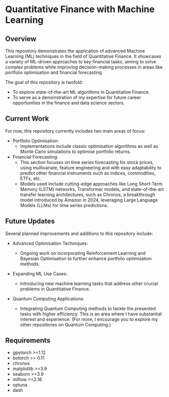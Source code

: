 # Quantitative Finance with Machine Learning


##  Overview
This repository demonstrates the application of advanced Machine Learning (ML) techniques in the field of Quantitative Finance. It showcases a variety of ML-driven approaches to key financial tasks, aiming to solve complex problems while improving decision-making processes in areas like portfolio optimisation and financial forecasting.

The goal of this repository is twofold:
- To explore state-of-the-art ML algorithms in Quantitative Finance.
- To serve as a demonstration of my expertise for future career opportunities in the finance and data science sectors.

## Current Work


For now, this repository currently includes two main areas of focus:

- Portfolio Optimisation:
    - Implementations include classic optimisation algorithms as well as Monte Carlo simulations to optimise portfolio returns.
- Financial Forecasting:
    - This section focuses on time series forecasting for stock prices, using multivariate, feature engineering and with easy adaptability to predict other financial instruments such as indices, commodities, ETFs, etc.
    - Models used include cutting-edge approaches like Long Short-Term Memory (LSTM) networks, Transformer models, and state-of-the-art transfer learning architectures, such as Chronos, a breakthrough model introduced by Amazon in 2024, leveraging Large Language Models (LLMs) for time series predictions.


## Future Updates 

Several planned improvements and additions to this repository include:

- Advanced Optimisation Techniques:
    - Ongoing work on incorporating Reinforcement Learning and Bayesian Optimisation to further enhance portfolio optimisation methods.

- Expanding ML Use Cases:
    - Introducing new machine learning tasks that address other crucial problems in Quantitative Finance.

- Quantum Computing Applications:
    - Integrating Quantum Computing methods to tackle the presented tasks with higher efficiency. This is an area where I have substantial interest and experience. (For more, I encourage you to explore my other repositories on Quantum Computing.)


## Requirements


- gpytorch  >=1.12
- botorch >= 0.11
- chronos
- matplotlib    >=3.9
- seaborn   >=3.9
- mlflow    >=2.16 
- optuna 
- dash
